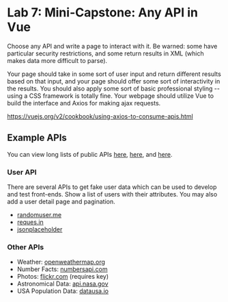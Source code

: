 # Lab 7: Mini-Capstone: Any API in Vue

Choose any API and write a page to interact with it. Be warned: some have particular security restrictions, and some return results in XML (which makes data more difficult to parse).

Your page should take in some sort of user input and return different results based on that input, and your page should offer some sort of interactivity in the results. You should also apply some sort of basic professional styling -- using a CSS framework is totally fine. Your webpage should utilize Vue to build the interface and Axios for making ajax requests.

https://vuejs.org/v2/cookbook/using-axios-to-consume-apis.html  

## Example APIs

You can view long lists of public APIs [here](https://github.com/toddmotto/public-apis), [here](https://github.com/abhishekbanthia/Public-APIs), and [here](https://apilist.fun/).  

### User API

There are several APIs to get fake user data which can be used to develop and test front-ends. Show a list of users with their attributes. You may also add a user detail page and pagination.

- [randomuser.me](https://randomuser.me/documentation)
- [reques.in](https://reqres.in/)
- [jsonplaceholder](https://jsonplaceholder.typicode.com/)

### Other APIs

- Weather: [openweathermap.org](http://openweathermap.org/api)
- Number Facts: [numbersapi.com](http://numbersapi.com/#42)
- Photos: [flickr.com](https://www.flickr.com/services/api/) (requires key)
- Astronomical Data: [api.nasa.gov](https://api.nasa.gov/#live_example)
- USA Population Data: [datausa.io](https://datausa.io/about/api/)
